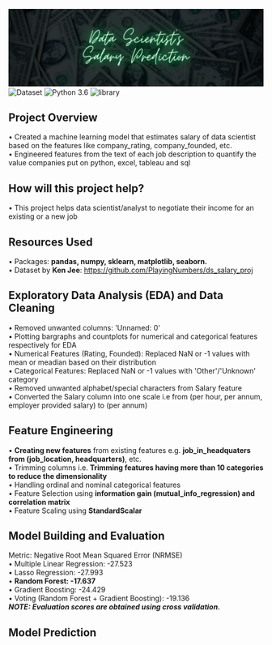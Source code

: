 ![DSSP](readme-resources/data-scientist-salary-banner.png)
![Dataset](https://img.shields.io/badge/Dataset-Ken_Jee-blue.svg) ![Python 3.6](https://img.shields.io/badge/Python-3.6-brightgreen.svg) ![library](https://img.shields.io/badge/Library-sklearn-orange.svg)

## Project Overview
• Created a machine learning model that estimates salary of data scientist based on the features like company_rating, company_founded, etc.<br/>
• Engineered features from the text of each job description to quantify the value companies put on python, excel, tableau and sql

## How will this project help?
• This project helps data scientist/analyst to negotiate their income for an existing or a new job

## Resources Used
• Packages: **pandas, numpy, sklearn, matplotlib, seaborn.**<br/>
• Dataset by **Ken Jee**: https://github.com/PlayingNumbers/ds_salary_proj

## Exploratory Data Analysis (EDA) and Data Cleaning
• Removed unwanted columns: 'Unnamed: 0'<br/>
• Plotting bargraphs and countplots for numerical and categorical features respectively for EDA<br/>
• Numerical Features (Rating, Founded): Replaced NaN or -1 values with mean or meadian based on their distribution<br/>
• Categorical Features: Replaced NaN or -1 values with 'Other'/'Unknown' category<br/>
• Removed unwanted alphabet/special characters from Salary feature<br/>
• Converted the Salary column into one scale i.e from (per hour, per annum, employer provided salary) to (per annum)

## Feature Engineering
• **Creating new features** from existing features e.g. **job_in_headquaters from (job_location, headquarters)**, etc.<br/>
• Trimming columns i.e. **Trimming features having more than 10 categories to reduce the dimensionality**<br/>
• Handling ordinal and nominal categorical features<br/>
• Feature Selection using **information gain (mutual_info_regression) and correlation matrix**<br/>
• Feature Scaling using **StandardScalar**

## Model Building and Evaluation
Metric: Negative Root Mean Squared Error (NRMSE)<br/>
• Multiple Linear Regression: -27.523<br/>
• Lasso Regression: -27.993<br/>
• **Random Forest: -17.637**<br/>
• Gradient Boosting: -24.429<br/>
• Voting (Random Forest + Gradient Boosting): -19.136<br/>
_**NOTE: Evaluation scores are obtained using cross validation.**_

## Model Prediction
